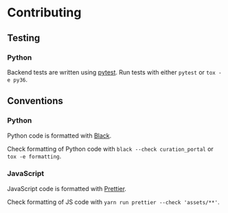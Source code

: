 # Contributing

## Testing

### Python

Backend tests are written using [pytest](https://docs.pytest.org/).
Run tests with either `pytest` or `tox -e py36`.

## Conventions

### Python

Python code is formatted with [Black](https://black.readthedocs.io/).

Check formatting of Python code with `black --check curation_portal` or `tox -e formatting`.

### JavaScript

JavaScript code is formatted with [Prettier](https://prettier.io/).

Check formatting of JS code with `yarn run prettier --check 'assets/**'`.
